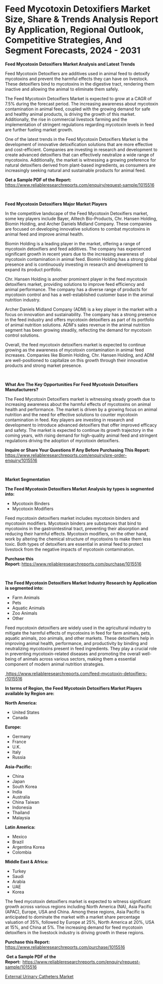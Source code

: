 <p><h1>Feed Mycotoxin Detoxifiers Market Size, Share & Trends Analysis Report By Application, Regional Outlook, Competitive Strategies, And Segment Forecasts, 2024 - 2031</h1></p><p><strong>Feed Mycotoxin Detoxifiers Market Analysis and Latest Trends</strong></p>
<p><p>Feed Mycotoxin Detoxifiers are additives used in animal feed to detoxify mycotoxins and prevent the harmful effects they can have on livestock. These detoxifiers bind to mycotoxins in the digestive tract, rendering them inactive and allowing the animal to eliminate them safely.</p><p>The Feed Mycotoxin Detoxifiers Market is expected to grow at a CAGR of 7.5% during the forecast period. The increasing awareness about mycotoxin contamination in animal feed, coupled with the growing demand for safe and healthy animal products, is driving the growth of this market. Additionally, the rise in commercial livestock farming and the implementation of stringent regulations regarding mycotoxin levels in feed are further fueling market growth.</p><p>One of the latest trends in the Feed Mycotoxin Detoxifiers Market is the development of innovative detoxification solutions that are more effective and cost-efficient. Companies are investing in research and development to create advanced detoxifiers that can effectively neutralize a wide range of mycotoxins. Additionally, the market is witnessing a growing preference for natural detoxifiers derived from plant-based ingredients, as consumers are increasingly seeking natural and sustainable products for animal feed.</p></p>
<p><strong>Get a Sample PDF of the Report:&nbsp;</strong> <a href="https://www.reliableresearchreports.com/enquiry/request-sample/1015516">https://www.reliableresearchreports.com/enquiry/request-sample/1015516</a></p>
<p>&nbsp;</p>
<p><strong>Feed Mycotoxin Detoxifiers Major Market Players</strong></p>
<p><p>In the competitive landscape of the Feed Mycotoxin Detoxifiers market, some key players include Bayer, Alltech Bio-Products, Chr. Hansen Holding, Biomin Holding, and Archer Daniels Midland Company. These companies are focused on developing innovative solutions to combat mycotoxins in animal feed and improve animal health.</p><p>Biomin Holding is a leading player in the market, offering a range of mycotoxin detoxifiers and feed additives. The company has experienced significant growth in recent years due to the increasing awareness of mycotoxin contamination in animal feed. Biomin Holding has a strong global presence and is continuously investing in research and development to expand its product portfolio.</p><p>Chr. Hansen Holding is another prominent player in the feed mycotoxin detoxifiers market, providing solutions to improve feed efficiency and animal performance. The company has a diverse range of products for mycotoxin control and has a well-established customer base in the animal nutrition industry.</p><p>Archer Daniels Midland Company (ADM) is a key player in the market with a focus on innovation and sustainability. The company has a strong presence in the feed industry and offers mycotoxin detoxifiers as part of its portfolio of animal nutrition solutions. ADM's sales revenue in the animal nutrition segment has been growing steadily, reflecting the demand for mycotoxin control solutions.</p><p>Overall, the feed mycotoxin detoxifiers market is expected to continue growing as the awareness of mycotoxin contamination in animal feed increases. Companies like Biomin Holding, Chr. Hansen Holding, and ADM are well-positioned to capitalize on this growth through their innovative products and strong market presence.</p></p>
<p>&nbsp;</p>
<p><strong>What Are The Key Opportunities For Feed Mycotoxin Detoxifiers Manufacturers?</strong></p>
<p><p>The Feed Mycotoxin Detoxifiers market is witnessing steady growth due to increasing awareness about the harmful effects of mycotoxins on animal health and performance. The market is driven by a growing focus on animal nutrition and the need for effective solutions to counter mycotoxin contamination in feed. Key players are investing in research and development to introduce advanced detoxifiers that offer improved efficacy and safety. The market is expected to continue its growth trajectory in the coming years, with rising demand for high-quality animal feed and stringent regulations driving the adoption of mycotoxin detoxifiers.</p></p>
<p><strong>Inquire or Share Your Questions If Any Before Purchasing This Report:</strong> <a href="https://www.reliableresearchreports.com/enquiry/pre-order-enquiry/1015516">https://www.reliableresearchreports.com/enquiry/pre-order-enquiry/1015516</a></p>
<p>&nbsp;</p>
<p><strong>Market Segmentation</strong></p>
<p><strong>The Feed Mycotoxin Detoxifiers Market Analysis by types is segmented into:</strong></p>
<p><ul><li>Mycotoxin Binders</li><li>Mycotoxin Modifiers</li></ul></p>
<p><p>Feed mycotoxin detoxifiers market includes mycotoxin binders and mycotoxin modifiers. Mycotoxin binders are substances that bind to mycotoxins in the gastrointestinal tract, preventing their absorption and reducing their harmful effects. Mycotoxin modifiers, on the other hand, work by altering the chemical structure of mycotoxins to make them less toxic. Both types of detoxifiers are essential in animal feed to protect livestock from the negative impacts of mycotoxin contamination.</p></p>
<p><strong>Purchase this Report:&nbsp;</strong><a href="https://www.reliableresearchreports.com/purchase/1015516">https://www.reliableresearchreports.com/purchase/1015516</a></p>
<p>&nbsp;</p>
<p><strong>The Feed Mycotoxin Detoxifiers Market Industry Research by Application is segmented into:</strong></p>
<p><ul><li>Farm Animals</li><li>Pets</li><li>Aquatic Animals</li><li>Zoo Animals</li><li>Other</li></ul></p>
<p><p>Feed mycotoxin detoxifiers are widely used in the agricultural industry to mitigate the harmful effects of mycotoxins in feed for farm animals, pets, aquatic animals, zoo animals, and other markets. These detoxifiers help in improving animal health, performance, and productivity by binding and neutralizing mycotoxins present in feed ingredients. They play a crucial role in preventing mycotoxin-related diseases and promoting the overall well-being of animals across various sectors, making them a essential component of modern animal nutrition strategies.</p></p>
<p><a href="https://www.reliableresearchreports.com/feed-mycotoxin-detoxifiers-r1015516">&nbsp;https://www.reliableresearchreports.com/feed-mycotoxin-detoxifiers-r1015516</a></p>
<p><strong>In terms of Region, the Feed Mycotoxin Detoxifiers Market Players available by Region are:</strong></p>
<p>
    <p> <strong> North America: </strong>
        <ul>
            <li>United States</li>
            <li>Canada</li>
        </ul>
        </p> 
    <p> <strong> Europe: </strong>
        <ul>
            <li>Germany</li>
            <li>France</li>
            <li>U.K.</li>
            <li>Italy</li>
            <li>Russia</li>
        </ul>
        </p> 
    <p> <strong> Asia-Pacific: </strong>
        <ul>
            <li>China</li>
            <li>Japan</li>
            <li>South Korea</li>
            <li>India</li>
            <li>Australia</li>
            <li>China Taiwan</li>
            <li>Indonesia</li>
            <li>Thailand</li>
            <li>Malaysia</li>
        </ul>
        </p> 
    <p> <strong> Latin America: </strong>
        <ul>
            <li>Mexico</li>
            <li>Brazil</li>
            <li>Argentina Korea</li>
            <li>Colombia</li>
        </ul>
        </p> 
    <p> <strong> Middle East & Africa: </strong>
        <ul>
            <li>Turkey</li>
            <li>Saudi</li>
            <li>Arabia</li>
            <li>UAE</li>
            <li>Korea</li>
        </ul>
    </p>
    </p>
<p><p>The feed mycotoxin detoxifiers market is expected to witness significant growth across various regions including North America (NA), Asia Pacific (APAC), Europe, USA and China. Among these regions, Asia Pacific is anticipated to dominate the market with a market share percentage valuation of 35%, followed by Europe at 25%, North America at 20%, USA at 15%, and China at 5%. The increasing demand for feed mycotoxin detoxifiers in the livestock industry is driving growth in these regions.</p></p>
<p><strong>Purchase this Report: </strong><a href="https://www.reliableresearchreports.com/purchase/1015516">https://www.reliableresearchreports.com/purchase/1015516</a></p>
<p>&nbsp;<strong>Get a Sample PDF of the Report:&nbsp;&nbsp;</strong><a href="https://www.reliableresearchreports.com/enquiry/request-sample/1015516">https://www.reliableresearchreports.com/enquiry/request-sample/1015516</a></p>
<p><strong></strong></p>
<p><p><a href="https://view.publitas.com/reportprime-1/external-urinary-catheters-market-trends-forecast-and-competitive-analysis-to-2031/">External Urinary Catheters Market</a></p></p>